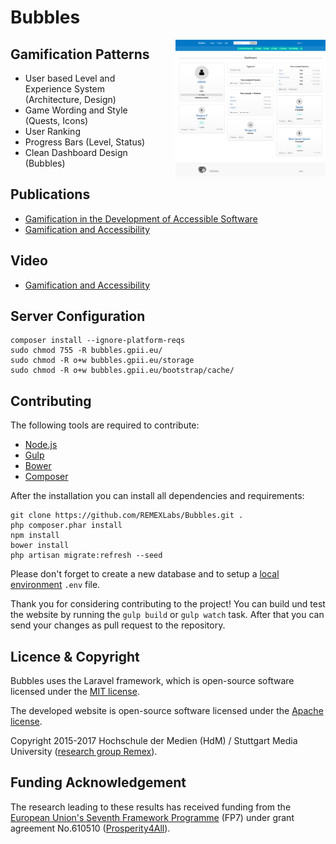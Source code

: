 # Bubbles

<img src="/screenshots/preview.png?raw=tru" width="240" align="right" style="margin-left: 20px;" alt="screenshot of Bubbles" />


## Gamification Patterns

- User based Level and Experience System (Architecture, Design)
- Game Wording and Style (Quests, Icons)
- User Ranking
- Progress Bars (Level, Status)
- Clean Dashboard Design (Bubbles)


## Publications

- [Gamification in the Development of Accessible Software](http://link.springer.com/chapter/10.1007/978-3-319-07437-5_17)
- [Gamification and Accessibility](http://link.springer.com/chapter/10.1007/978-3-319-20892-3_15)


## Video

- [Gamification and Accessibility](http://events.mi.hdm-stuttgart.de/2015-06-19-acessibility-day/Accessible%20Gamification)


## Server Configuration

```
composer install --ignore-platform-reqs
sudo chmod 755 -R bubbles.gpii.eu/
sudo chmod -R o+w bubbles.gpii.eu/storage
sudo chmod -R o+w bubbles.gpii.eu/bootstrap/cache/
```


## Contributing

The following tools are required to contribute:

- [Node.js](https://nodejs.org/en/download/)
- [Gulp](https://github.com/gulpjs/gulp/blob/master/docs/getting-started.md)
- [Bower](https://bower.io/#install-bower)
- [Composer](https://getcomposer.org/)

After the installation you can install all dependencies and requirements:

```
git clone https://github.com/REMEXLabs/Bubbles.git .
php composer.phar install
npm install
bower install
php artisan migrate:refresh --seed
```

Please don't forget to create a new database and to setup a [local environment](https://laravel.com/docs/5.2/configuration) `.env` file.

Thank you for considering contributing to the project! You can build und test the website by running the `gulp build` or `gulp watch` task. After that you can send your changes as pull request to the repository.


## Licence & Copyright

Bubbles uses the Laravel framework, which is open-source software licensed under the [MIT license](http://opensource.org/licenses/MIT). 

The developed website is open-source software licensed under the [Apache license](http://www.apache.org/licenses/LICENSE-2.0).

Copyright 2015-2017 Hochschule der Medien (HdM) / Stuttgart Media University ([research group Remex](https://www.hdm-stuttgart.de/remex)).

## Funding Acknowledgement

The research leading to these results has received funding from the [European Union's Seventh Framework Programme](https://ec.europa.eu/research/fp7/index_en.cfm) (FP7) under grant agreement No.610510 ([Prosperity4All](http://www.prosperity4all.eu/)).
